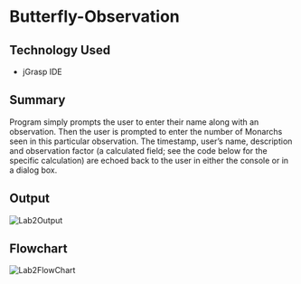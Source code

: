# Butterfly-Observation

## Technology Used
* jGrasp IDE

## Summary
Program simply prompts the user to enter their name along with an observation. Then the user is prompted to enter the number of Monarchs seen in this particular observation. The timestamp, user’s name, description and observation factor (a calculated field; see the code below for the specific calculation) are echoed back to the user in either the console or in a dialog box.

## Output
![Lab2Output](https://user-images.githubusercontent.com/36983507/54214215-3083df80-44bc-11e9-8806-e6d7e77b5a6f.PNG)

## Flowchart
![Lab2FlowChart](https://user-images.githubusercontent.com/36983507/54214192-24981d80-44bc-11e9-8186-4f090ae3a319.jpg)

